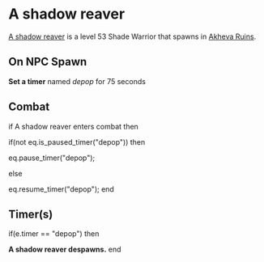 # A shadow reaver



[A shadow reaver](/npc/179346) is a level 53 Shade Warrior that spawns in [Akheva Ruins](/zone/179).



## On NPC Spawn

**Set a timer** named *depop* for 75 seconds


## Combat

if A shadow reaver enters combat  then


if(not eq.is_paused_timer("depop")) then



eq.pause_timer("depop");


else


eq.resume_timer("depop");
end



## Timer(s)

if(e.timer == "depop") then


**A shadow reaver despawns.**
end
